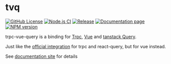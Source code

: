 # tvq

[![GitHub License](https://img.shields.io/github/license/Holi0317/trpc-vue-query)](https://github.com/Holi0317/trpc-vue-query/blob/main/LICENSE)
[![Node.js CI](https://github.com/Holi0317/trpc-vue-query/actions/workflows/ci.yml/badge.svg)](https://github.com/Holi0317/trpc-vue-query/actions/workflows/ci.yml)
[![Release](https://github.com/Holi0317/trpc-vue-query/actions/workflows/release.yml/badge.svg)](https://github.com/Holi0317/trpc-vue-query/actions/workflows/release.yml)
[![Documentation page](https://github.com/Holi0317/trpc-vue-query/actions/workflows/page.yml/badge.svg)](https://github.com/Holi0317/trpc-vue-query/actions/workflows/page.yml)
[![NPM version](https://img.shields.io/npm/v/%40tvq%2Fclient)](https://www.npmjs.com/package/@tvq/client)

trpc-vue-query is a binding for [Trpc], [Vue] and [tanstack Query].

Just like the [official integration] for trpc and react-query, but for vue instead.

[trpc]: https://trpc.io/
[vue]: https://vuejs.org/
[tanstack query]: https://tanstack.com/query/latest/docs/framework/react/overview
[official integration]: https://trpc.io/docs/client/react
[Holi0317/trpc-vue-query]: https://github.com/Holi0317/trpc-vue-query/
[trpc-vue-query]: https://www.npmjs.com/package/trpc-vue-query

See [documentation site](https://holi0317.github.io/trpc-vue-query/) for details

